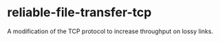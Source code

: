 # reliable-file-transfer-tcp
A modification of the TCP protocol to increase throughput on lossy links.
